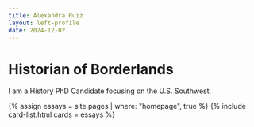 ```yaml
---
title: Alexandra Ruiz
layout: left-profile
date: 2024-12-02
---
```



# Historian of Borderlands

I am a History PhD Candidate focusing on the U.S. Southwest.

{% assign essays = site.pages | where: "homepage", true %}
{% include card-list.html cards = essays %}